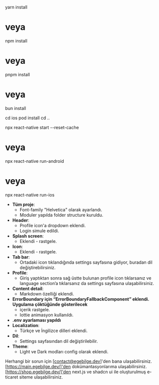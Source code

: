 yarn install

# veya

npm install

# veya

pnpm install

# veya

bun install

cd ios
pod install
cd ..

npx react-native start --reset-cache

# veya

npx react-native run-android

# veya

npx react-native run-ios

- **Tüm proje**:
  - Font-family "Helvetica" olarak ayarlandı.
  - Moduler yapılda folder structure kuruldu.
- **Header**:
  - Profile icon'a dropdown eklendi.
  - Login simule edildi.
- **Splash screen**:
  - Eklendi - rastgele.
- **Icon**:
  - Eklendi - rastgele.
- **Tab bar**:
  - Ortadaki icon tıklandığında settings sayfasına gidiyor, buradan dil değiştirebilirsiniz.
- **Profile**:
  - Giriş yaptıktan sonra sağ üstte bulunan profile icon tıklarsanız ve language section’a tıklarsanız da settings sayfasına ulaşabilirsiniz.
- **Content detail**:
  - Markdown özelliği eklendi.
- **ErrorBoundary için “ErrorBoundaryFallbackComponent” eklendi. Uygulama çöktüğünde gösterilecek**
  - içerik rastgele.
  - lottie animasyon kullanıldı.
- **.env ayarlaması yapıldı**
- **Localization**:
  - Türkçe ve İngilizce dilleri eklendi.
- **Dil**:
  - Settings sayfasından dil değiştirilebilir.
- **Theme**:
  - Light ve Dark modları config olarak eklendi.

Herhangi bir sorun için [contact@egebilge.dev]'den bana ulaşabilirsiniz.
[https://main.egebilge.dev/]'den dokümantasyonlarıma ulaşabilirsiniz.
[https://shop.egebilge.dev/]'den next.js ve shadcn ui ile oluşturulmuş e-ticaret siteme ulaşabilirsiniz.
